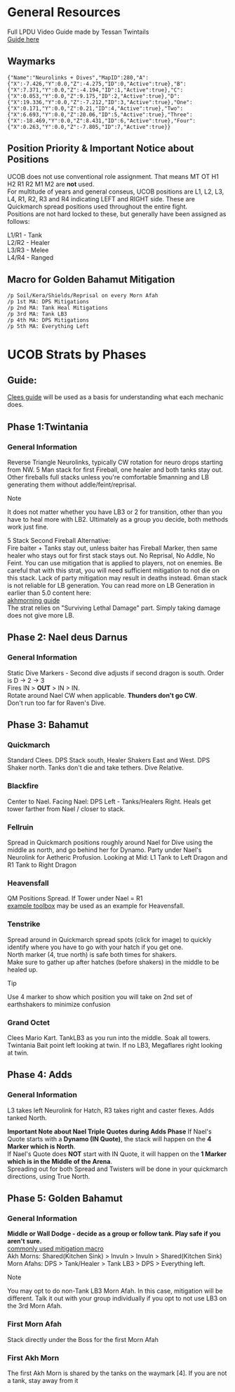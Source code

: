 # **General Resources**
Full LPDU Video Guide made by Tessan Twintails  
[Guide here](https://www.youtube.com/watch?v=EG9NxD6bxWs)

## **Waymarks**
```
{"Name":"Neurolinks + Dives","MapID":280,"A":{"X":-7.426,"Y":0.0,"Z":-4.275,"ID":0,"Active":true},"B":{"X":7.371,"Y":0.0,"Z":-4.194,"ID":1,"Active":true},"C":{"X":0.053,"Y":0.0,"Z":9.175,"ID":2,"Active":true},"D":{"X":19.336,"Y":0.0,"Z":-7.212,"ID":3,"Active":true},"One":{"X":0.171,"Y":0.0,"Z":0.21,"ID":4,"Active":true},"Two":{"X":6.693,"Y":0.0,"Z":20.06,"ID":5,"Active":true},"Three":{"X":-18.469,"Y":0.0,"Z":8.431,"ID":6,"Active":true},"Four":{"X":0.263,"Y":0.0,"Z":-7.805,"ID":7,"Active":true}}
```

## **Position Priority & Important Notice about Positions**
UCOB does not use conventional role assignment. That means MT OT H1 H2 R1 R2 M1 M2 are **not** used.  
For multitude of years and general conseus, UCOB positions are L1, L2, L3, L4, R1, R2, R3 and R4 indicating LEFT and RIGHT side. These are Quickmarch spread positions used throughout the entire fight.  
Positions are not hard locked to these, but generally have been assigned as follows:  

L1/R1 - Tank  
L2/R2 - Healer  
L3/R3 - Melee  
L4/R4 - Ranged  

## **Macro for Golden Bahamut Mitigation**
```
/p Soil/Kera/Shields/Reprisal on every Morn Afah
/p 1st MA: DPS Mitigations
/p 2nd MA: Tank Heal Mitigations
/p 3rd MA: Tank LB3
/p 4th MA: DPS Mitigations
/p 5th MA: Everything Left
```

# **UCOB Strats by Phases**

## **Guide:**
[Clees guide](https://clees.me/guides/ucob/) will be used as a basis for understanding what each mechanic does.

## **Phase 1:Twintania**

### **General Information**
Reverse Triangle Neurolinks, typically CW rotation for neuro drops starting from NW. 5 Man stack for first Fireball, one healer and both tanks stay out. Other fireballs full stacks unless you're comfortable 5manning and LB generating them without addle/feint/reprisal.  
> [!NOTE]
> It does not matter whether you have LB3 or 2 for transition, other than you have to heal more with LB2. Ultimately as a group you decide, both methods work just fine.

5 Stack Second Fireball Alternative:  
Fire baiter + Tanks stay out, unless baiter has Fireball Marker, then same healer who stays out for first stack stays out. No Reprisal, No Addle, No Feint. You can use mitigation that is applied to players, not on enemies. Be careful that with this strat, you will need sufficient mitigation to not die on this stack. Lack of party mitigation may result in deaths instead. 6man stack is not reliable for LB generation. You can read more on LB Generation in earlier than 5.0 content here:  
[akhmorning guide](https://www.akhmorning.com/allagan-studies/limit-break/gauge-generation/#pre-shadowbringers-content-50)  
The strat relies on "Surviving Lethal Damage" part. Simply taking damage does not give more LB.

## **Phase 2: Nael deus Darnus**

### **General Information**
Static Dive Markers - Second dive adjusts if second dragon is south. Order is D -> 2 -> 3   
Fires IN > **OUT** > IN > IN.   
Rotate around Nael CW when applicable. **Thunders don't go CW**.  
Don't run too far for Raven's Dive.

## **Phase 3: Bahamut**
### **Quickmarch**
Standard Clees. DPS Stack south, Healer Shakers East and West. DPS Shaker north. Tanks don't die and take tethers. Dive Relative.

### **Blackfire**
Center to Nael. Facing Nael: DPS Left - Tanks/Healers Right. Heals get tower farther from Nael / closer to stack. 

### **Fellruin**
Spread in Quickmarch positions roughly around Nael for Dive using the middle as north, and go behind her for Dynamo. Party under Nael's Neurolink for Aetheric Profusion. Looking at Mid: L1 Tank to Left Dragon and R1 Tank to Right Dragon

### **Heavensfall**
QM Positions Spread. If Tower under Nael = R1  
[example toolbox](https://ff14.toolboxgaming.space/?id=141496754100071&preview=1) may be used as an example for Heavensfall.  

### **Tenstrike**
Spread around in Quickmarch spread spots (click for image) to quickly identify where you have to go with your hatch if you get one.  
North marker (4, true north) is safe both times for shakers.  
Make sure to gather up after hatches (before shakers) in the middle to be healed up. 
> [!TIP]
> Use 4 marker to show which position you will take on 2nd set of earthshakers to minimize confusion

### **Grand Octet**
Clees Mario Kart. TankLB3 as you run into the middle. Soak all towers. Twintania Bait point left looking at twin. If no LB3, Megaflares right looking at twin. 

## **Phase 4: Adds**
### **General Information**
L3 takes left Neurolink for Hatch, R3 takes right and caster flexes. Adds tanked North.  

**Important Note about Nael Triple Quotes during Adds Phase**
If Nael's Quote starts with a **Dynamo (IN Quote)**, the stack will happen on the **4 Marker which is North**.  
If Nael's Quote does **NOT** start with IN Quote, it will happen on the **1 Marker which is in the Middle of the Arena**.  
Spreading out for both Spread and Twisters will be done in your quickmarch directions, using True North.  

## **Phase 5: Golden Bahamut**
### **General Information**

**Middle or Wall Dodge - decide as a group or follow tank. Play safe if you aren't sure.**  
[commonly used mitigation macro](#macro-for-golden-bahamut-mitigation)  
Akh Morns: Shared(Kitchen Sink) > Invuln > Invuln > Shared(Kitchen Sink)  
Morn Afahs: DPS > Tank/Healer > Tank LB3 > DPS > Everything left.  
> [!NOTE]
> You may opt to do non-Tank LB3 Morn Afah. In this case, mitigation will be different. Talk it out with your group individually if you opt to not use LB3 on the 3rd Morn Afah.

### **First Morn Afah**
Stack directly under the Boss for the first Morn Afah  

### **First Akh Morn**
The first Akh Morn is shared by the tanks on the waymark [4]. If you are not a tank, stay away from it  

